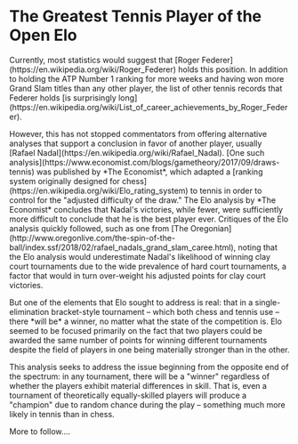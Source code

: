 <h1>The Greatest Tennis Player of the Open Elo</h1>

<p>Currently, most statistics would suggest that [Roger Federer](https://en.wikipedia.org/wiki/Roger_Federer) holds this position.  In addition to holding the ATP Number 1 ranking for more weeks and having won more Grand Slam titles than any other player, the list of other tennis records that Federer holds [is surprisingly long](https://en.wikipedia.org/wiki/List_of_career_achievements_by_Roger_Federer).</p>

<p>However, this has not stopped commentators from offering alternative analyses that support a conclusion in favor of another player, usually [Rafael Nadal](https://en.wikipedia.org/wiki/Rafael_Nadal). [One such analysis](https://www.economist.com/blogs/gametheory/2017/09/draws-tennis) was published by *The Economist*, which adapted a [ranking system originally designed for chess](https://en.wikipedia.org/wiki/Elo_rating_system) to tennis in order to control for the "adjusted difficulty of the draw."  The Elo analysis by *The Economist* concludes that Nadal's victories, while fewer, were sufficiently more difficult to conclude that he is the best player ever. Critiques of the Elo analysis quickly followed, such as one from [The Oregonian](http://www.oregonlive.com/the-spin-of-the-ball/index.ssf/2018/02/rafael_nadals_grand_slam_caree.html), noting that the Elo analysis would underestimate Nadal's likelihood of winning clay court tournaments due to the wide prevalence of hard court tournaments, a factor that would in turn over-weight his adjusted points for clay court victories.</p>

<p>But one of the elements that Elo sought to address is real: that in a single-elimination bracket-style tournament – which both chess and tennis use – there *will be* a winner, no matter what the state of the competition is. Elo seemed to be focused primarily on the fact that two players could be awarded the same number of points for winning different tournaments despite the field of players in one being materially stronger than in the other. </p>

<p>This analysis seeks to address the issue beginning from the opposite end of the spectrum: in any tournament, there will be a "winner" regardless of whether the players exhibit material differences in skill.  That is, even a tournament of theoretically equally-skilled players will produce a "champion" due to random chance during the play – something much more likely in tennis than in chess.</p>

<p>More to follow....</p>
